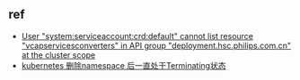 

## ref
+ [User "system:serviceaccount:crd:default" cannot list resource "vcapservicesconverters" in API group "deployment.hsc.philips.com.cn" at the cluster scope](https://blog.51cto.com/goome/2364702)
+ [kubernetes 删除namespace 后一直处于Terminating状态](https://blog.csdn.net/ANXIN997483092/article/details/104233494)